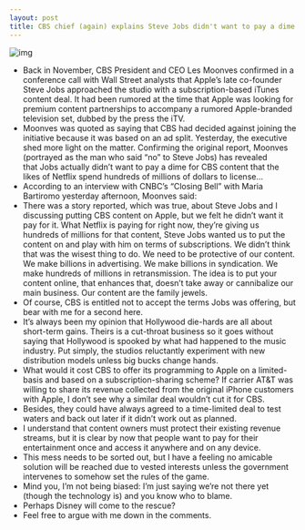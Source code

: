 ```yaml
---
layout: post
title: CBS chief (again) explains Steve Jobs didn't want to pay a dime for iTunes deal
---
```

![img](http://media.idownloadblog.com/wp-content/uploads/2012/02/hdtv-111025.jpg)
* Back in November, CBS President and CEO Les Moonves confirmed in a conference call with Wall Street analysts that Apple’s late co-founder Steve Jobs approached the studio with a subscription-based iTunes content deal. It had been rumored at the time that Apple was looking for premium content partnerships to accompany a rumored Apple-branded television set, dubbed by the press the iTV.
* Moonves was quoted as saying that CBS had decided against joining the initiative because it was based on an ad split. Yesterday, the executive shed more light on the matter. Confirming the original report, Moonves (portrayed as the man who said “no” to Steve Jobs) has revealed that Jobs actually didn’t want to pay a dime for CBS content that the likes of Netflix spend hundreds of millions of dollars to license…
* According to an interview with CNBC’s “Closing Bell” with Maria Bartiromo yesterday afternoon, Moonves said:
* There was a story reported, which was true, about Steve Jobs and I discussing putting CBS content on Apple, but we felt he didn’t want it pay for it. What Netflix is paying for right now, they’re giving us hundreds of millions for that content, Steve Jobs wanted us to put the content on and play with him on terms of subscriptions. We didn’t think that was the wisest thing to do. We need to be protective of our content. We make billions in advertising. We make billions in syndication. We make hundreds of millions in retransmission. The idea is to put your content online, that enhances that, doesn’t take away or cannibalize our main business. Our content are the family jewels.
* Of course, CBS is entitled not to accept the terms Jobs was offering, but bear with me for a second here.
* It’s always been my opinion that Hollywood die-hards are all about short-term gains. Theirs is a cut-throat business so it goes without saying that Hollywood is spooked by what had happened to the music industry. Put simply, the studios reluctantly experiment with new distribution models unless big bucks change hands.
* What would it cost CBS to offer its programming to Apple on a limited-basis and based on a subscription-sharing scheme? If carrier AT&T was willing to share its revenue collected from the original iPhone customers with Apple, I don’t see why a similar deal wouldn’t cut it for CBS.
* Besides, they could have always agreed to a time-limited deal to test waters and back out later if it didn’t work out as planned.
* I understand that content owners must protect their existing revenue streams, but it is clear by now that people want to pay for their entertainment once and access it anywhere and on any device.
* This mess needs to be sorted out, but I have a feeling no amicable solution will be reached due to vested interests unless the government intervenes to somehow set the rules of the game.
* Mind you, I’m not being biased: I’m just saying we’re not there yet (though the technology is) and you know who to blame.
* Perhaps Disney will come to the rescue?
* Feel free to argue with me down in the comments.

